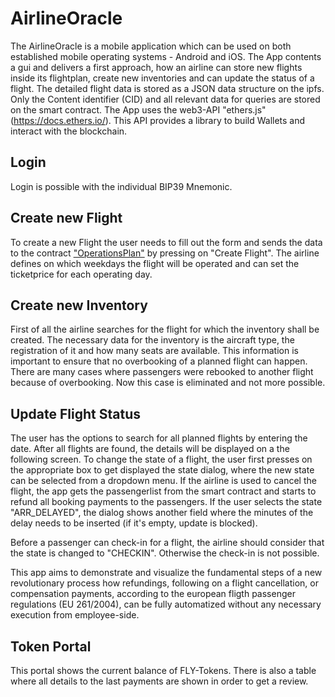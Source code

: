 # AirlineOracle

The AirlineOracle is a mobile application which can be used on both established mobile operating systems - Android and iOS.
The App contents a gui and delivers a first approach, how an airline can store new flights inside its flightplan, create new inventories and can update the status of a flight. 
The detailed flight data is stored as a JSON data structure on the ipfs. Only the Content identifier (CID) and all relevant data for queries are stored on the smart contract.
The App uses the web3-API "ethers.js" (https://docs.ethers.io/). This API provides a library to build Wallets and interact with the blockchain.



## Login

Login is possible with the individual BIP39 Mnemonic.


## Create new Flight

To create a new Flight the user needs to fill out the form and sends the data to the contract ["OperationsPlan"](https://github.com/dedurak/smartcontracts/blob/main/smart_contracts/contracts/OperationPlan.sol) by pressing on "Create Flight". 
The airline defines on which weekdays the flight will be operated and can set the ticketprice for each operating day.


## Create new Inventory

First of all the airline searches for the flight for which the inventory shall be created. The necessary data for the inventory is the aircraft type, the registration of it and how many seats are available. This information is important to ensure that no overbooking of a planned flight can happen. 
There are many cases where passengers were rebooked to another flight because of overbooking. Now this case is eliminated and not more possible.


## Update Flight Status

The user has the options to search for all planned flights by entering the date. After all flights are found, the details will be displayed on a the following screen. 
To change the state of a flight, the user first presses on the appropriate box to get displayed the state dialog, where the new state can be selected from a dropdown menu. 
If the airline is used to cancel the flight, the app gets the passengerlist from the smart contract and starts to refund all booking payments to the passengers. If the user selects the state "ARR_DELAYED", the dialog shows another field where the minutes of the delay needs to be inserted (if it's empty, update is blocked). 

Before a passenger can check-in for a flight, the airline should consider that the state is changed to "CHECKIN". Otherwise the check-in is not possible.

This app aims to demonstrate and visualize the fundamental steps of a new revolutionary process how refundings, following on a flight cancellation, or compensation payments, according to the european fligth passenger regulations (EU 261/2004), can be fully automatized without any necessary execution from employee-side.


## Token Portal

This portal shows the current balance of FLY-Tokens. There is also a table where all details to the last payments are shown in order to get a review.


